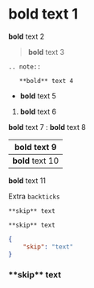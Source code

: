 # **bold** text 1

**bold** text 2

> **bold** text 3

```{eval-rst}
.. note::

   **bold** text 4
```

* **bold** text 5

1. **bold** text 6

**bold** text 7
: **bold** text 8

| **bold** text 9  |
| ---------------- |
| **bold** text 10 |

<div markdown=1>

**bold** text 11

Extra ```backticks```

</div>

    **skip** text

```
**skip** text
```

```json
{
    "skip": "text"
}
```

<h3>**skip** text</h3>
